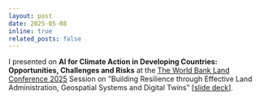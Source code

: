 ```yaml
---
layout: post
date: 2025-05-08
inline: true
related_posts: false
---
```


I presented on <b>AI for Climate Action in Developing Countries: Opportunities, Challenges and Risks</b> at the <a href="https://www.worldbank.org/en/events/2024/08/28/land-conference-2025">The World Bank Land Conference 2025</a> Session on ”Building Resilience through Effective Land Administration, Geospatial Systems and Digital Twins” [<a href="https://docs.google.com/presentation/d/1TEw1JNc9VBw1kAGuDsVDSRPO-mWng7Bf/edit?usp=sharing&ouid=102364398627033917373&rtpof=true&sd=true">slide deck</a>].

